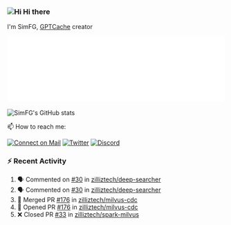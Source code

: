 ### <img src='https://qpluspicture.oss-cn-beijing.aliyuncs.com/6LjjQA/Hi.gif' alt='Hi' width="24"/> Hi there

I'm SimFG, [GPTCache](https://github.com/zilliztech/GPTCache) creator

![Metrics 👋](/metrics.plugin.followup.user.svg)

![SimFG's GitHub stats](https://github-readme-stats.vercel.app/api?username=SimFG&show_icons=true&theme=radical&count_private=true)

📫 How to reach me:

[![Connect on Mail](https://img.shields.io/badge/Ask%20me-anything-1abc9c.svg)](mailto:1142838399@qq.com)
[![Twitter](https://img.shields.io/twitter/follow/FogSim?style=social)](https://twitter.com/FogSim)
[![Discord](https://img.shields.io/discord/1092648432495251507?label=Discord&logo=discord)](https://discord.gg/Q8C6WEjSWV)

### :zap: Recent Activity

<!--START_SECTION:activity-->
1. 🗣 Commented on [#30](https://github.com/zilliztech/deep-searcher/issues/30) in [zilliztech/deep-searcher](https://github.com/zilliztech/deep-searcher)
2. 🗣 Commented on [#30](https://github.com/zilliztech/deep-searcher/issues/30) in [zilliztech/deep-searcher](https://github.com/zilliztech/deep-searcher)
3. 🎉 Merged PR [#176](https://github.com/zilliztech/milvus-cdc/pull/176) in [zilliztech/milvus-cdc](https://github.com/zilliztech/milvus-cdc)
4. 💪 Opened PR [#176](https://github.com/zilliztech/milvus-cdc/pull/176) in [zilliztech/milvus-cdc](https://github.com/zilliztech/milvus-cdc)
5. ❌ Closed PR [#33](https://github.com/zilliztech/spark-milvus/pull/33) in [zilliztech/spark-milvus](https://github.com/zilliztech/spark-milvus)
<!--END_SECTION:activity-->

